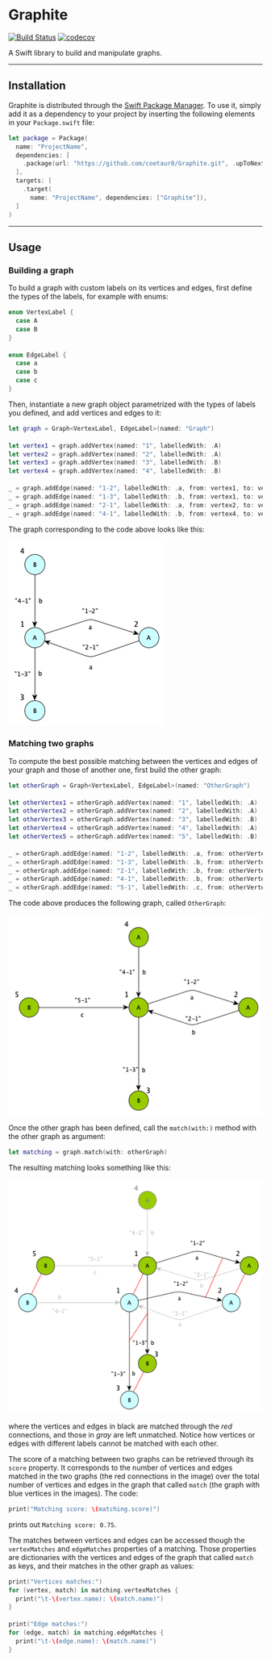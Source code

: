 # Graphite

[![Build Status](https://travis-ci.com/coetaur0/Graphite.svg?branch=master)](https://travis-ci.com/coetaur0/Graphite)
[![codecov](https://codecov.io/gh/coetaur0/Graphite/branch/master/graph/badge.svg)](https://codecov.io/gh/coetaur0/Graphite)

A Swift library to build and manipulate graphs.

---

## Installation

Graphite is distributed through the [Swift Package Manager](https://swift.org/package-manager/). To use it, simply add it as a 
dependency to your project by inserting the following elements in your `Package.swift` file:

```swift
let package = Package(
  name: "ProjectName",
  dependencies: [
    .package(url: "https://github.com/coetaur0/Graphite.git", .upToNextMajor(from: "0.1.0")),
  ],
  targets: [
    .target(
      name: "ProjectName", dependencies: ["Graphite"]),
  ]
)
```

---

## Usage

### Building a graph

To build a graph with custom labels on its vertices and edges, first define the types of the labels, for example with enums:

```swift
enum VertexLabel {
  case A
  case B
}

enum EdgeLabel {
  case a
  case b
  case c
}
```

Then, instantiate a new graph object parametrized with the types of labels you defined, and add vertices and edges to it:

```swift
let graph = Graph<VertexLabel, EdgeLabel>(named: "Graph")

let vertex1 = graph.addVertex(named: "1", labelledWith: .A)
let vertex2 = graph.addVertex(named: "2", labelledWith: .A)
let vertex3 = graph.addVertex(named: "3", labelledWith: .B)
let vertex4 = graph.addVertex(named: "4", labelledWith: .B)

_ = graph.addEdge(named: "1-2", labelledWith: .a, from: vertex1, to: vertex2)
_ = graph.addEdge(named: "1-3", labelledWith: .b, from: vertex1, to: vertex3)
_ = graph.addEdge(named: "2-1", labelledWith: .a, from: vertex2, to: vertex1)
_ = graph.addEdge(named: "4-1", labelledWith: .b, from: vertex4, to: vertex1)
```

The graph corresponding to the code above looks like this:

![graph](./Images/graph.png)

### Matching two graphs

To compute the best possible matching between the vertices and edges of your graph and those of another one, first build the 
other graph:

```swift
let otherGraph = Graph<VertexLabel, EdgeLabel>(named: "OtherGraph")

let otherVertex1 = otherGraph.addVertex(named: "1", labelledWith: .A)
let otherVertex2 = otherGraph.addVertex(named: "2", labelledWith: .A)
let otherVertex3 = otherGraph.addVertex(named: "3", labelledWith: .B)
let otherVertex4 = otherGraph.addVertex(named: "4", labelledWith: .A)
let otherVertex5 = otherGraph.addVertex(named: "5", labelledWith: .B)

_ = otherGraph.addEdge(named: "1-2", labelledWith: .a, from: otherVertex1, to: otherVertex2)
_ = otherGraph.addEdge(named: "1-3", labelledWith: .b, from: otherVertex1, to: otherVertex3)
_ = otherGraph.addEdge(named: "2-1", labelledWith: .b, from: otherVertex2, to: otherVertex1)
_ = otherGraph.addEdge(named: "4-1", labelledWith: .b, from: otherVertex4, to: otherVertex1)
_ = otherGraph.addEdge(named: "5-1", labelledWith: .c, from: otherVertex5, to: otherVertex1)
```

The code above produces the following graph, called `OtherGraph`:

![othergraph](./Images/othergraph.png)

Once the other graph has been defined, call the `match(with:)` method with the other graph as argument:

```swift
let matching = graph.match(with: otherGraph)
```

The resulting matching looks something like this:

![matching](./Images/matching.png)

where the vertices and edges in black are matched through the *red* connections, and those in *gray* are left unmatched.
Notice how vertices or edges with different labels cannot be matched with each other.

The score of a matching between two graphs can be retrieved through its `score` property. It corresponds to the number of 
vertices and edges matched in the two graphs (the red connections in the image) over the total number of vertices and edges
in the graph that called `match` (the graph with blue vertices in the images). The code:

```swift
print("Matching score: \(matching.score)")
```

prints out `Matching score: 0.75`.

The matches between vertices and edges can be accessed though the `vertexMatches` and `edgeMatches` properties of a matching.
Those properties are dictionaries with the vertices and edges of the graph that called `match` as keys, and their matches in
the other graph as values:

```swift
print("Vertices matches:")
for (vertex, match) in matching.vertexMatches {
  print("\t-\(vertex.name): \(match.name)")
}

print("Edge matches:")
for (edge, match) in matching.edgeMatches {
  print("\t-\(edge.name): \(match.name)")
}
```
